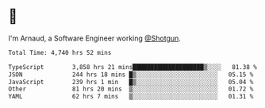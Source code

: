 # 👋

I'm Arnaud, a Software Engineer working [@Shotgun](https://shotgun.live).

<!--START_SECTION:waka-->

```txt
Total Time: 4,740 hrs 52 mins

TypeScript        3,858 hrs 21 mins████████████████████▒░░░░   81.38 %
JSON              244 hrs 18 mins █▒░░░░░░░░░░░░░░░░░░░░░░░   05.15 %
JavaScript        239 hrs 1 min   █▒░░░░░░░░░░░░░░░░░░░░░░░   05.04 %
Other             81 hrs 20 mins  ▒░░░░░░░░░░░░░░░░░░░░░░░░   01.72 %
YAML              62 hrs 7 mins   ▒░░░░░░░░░░░░░░░░░░░░░░░░   01.31 %
```

<!--END_SECTION:waka-->
